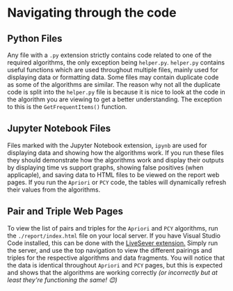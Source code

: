 # Navigating through the code
## Python Files
Any file with a `.py` extension strictly contains code related to one of the required algorithms, the only exception being `helper.py`.  `helper.py` contains useful functions which are used throughout multiple files, mainly used for displaying data or formatting data.  Some files may contain duplicate code as some of the algorithms are similar.  The reason why not all the duplicate code is split into the `helper.py` file is because it is nice to look at the code in the algorithm you are viewing to get a better understanding.  The exception to this is the `GetFrequentItems()` function.
## Jupyter Notebook Files
Files marked with the Jupyter Notebook extension, `ipynb` are used for displaying data and showing how the algorithms work.  If you run these files they should demonstrate how the algorithms work and display their outputs by displaying time vs support graphs, showing false positives (when applicaple), and saving data to HTML files to be viewed on the report web pages.  If you run the `Apriori` or `PCY` code, the tables will dynamically refresh their values from the algorithms.
## Pair and Triple Web Pages
To view the list of pairs and triples for the `Apriori` and `PCY` algorithms, run the `./report/index.html` file on your local server.  If you have Visual Studio Code installed, this can be done with the [LiveSever extension.](https://marketplace.visualstudio.com/items?itemName=ritwickdey.LiveServer)  Simply run the server, and use the top navigation to view the different pairings and triples for the respective algorithms and data fragments.  You will notice that the data is identical throughout `Apriori` and `PCY` pages, but this is expected and shows that the algorithms are working correctly *(or incorrectly but at least they're functioning the same! 😊)*